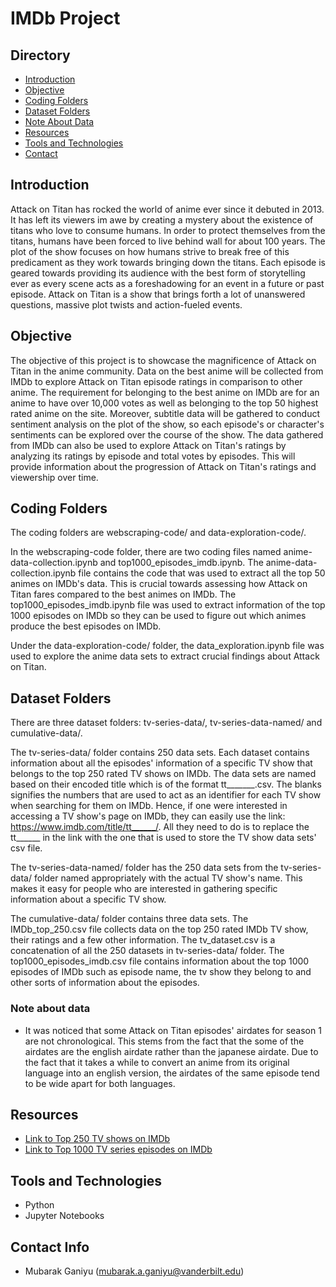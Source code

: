 # IMDb Project

## Directory
- [Introduction](#introduction)
- [Objective](#objective)
- [Coding Folders](#coding-folders)
- [Dataset Folders](#dataset-folders)
- [Note About Data](#note-about-data)
- [Resources](#resources)
- [Tools and Technologies](#tools-and-technologies)
- [Contact](#contact-info)

## Introduction

Attack on Titan has rocked the world of anime ever since it debuted in 2013. It has left its viewers im awe by creating a mystery about the existence of titans who love to consume humans. In order to protect themselves from the titans, humans have been forced to live behind wall for about 100 years. The plot of the show focuses on how humans strive to break free of this predicament as they work towards bringing down the titans. Each episode is geared towards providing its audience with the best form of storytelling ever as every scene acts as a foreshadowing for an event in a future or past episode. Attack on Titan is a show that brings forth a lot of unanswered questions, massive plot twists and action-fueled events. 

## Objective

The objective of this project is to showcase the magnificence of Attack on Titan in the anime community. Data on the best anime will be collected from IMDb to explore Attack on Titan episode ratings in comparison to other anime. The requirement for belonging to the best anime on IMDb are for an anime to have over 10,000 votes as well as belonging to the top 50 highest rated anime on the site. Moreover, subtitle data will be gathered to conduct sentiment analysis on the plot of the show, so each episode's or character's sentiments can be explored over the course of the show. The data gathered from IMDb can also be used to explore Attack on Titan's ratings by analyzing its ratings by episode and total votes by episodes. This will provide information about the progression of Attack on Titan's ratings and viewership over time.

## Coding Folders

The coding folders are webscraping-code/ and data-exploration-code/. 

In the webscraping-code folder, there are two coding files named anime-data-collection.ipynb and top1000_episodes_imdb.ipynb. The anime-data-collection.ipynb file contains the code that was used to extract all the top 50 animes on IMDb's data. This is crucial towards assessing how Attack on Titan fares compared to the best animes on IMDb. The top1000_episodes_imdb.ipynb file was used to extract information of the top 1000 episodes on IMDb so they can be used to figure out which animes produce the best episodes on IMDb. 

Under the data-exploration-code/ folder, the data_exploration.ipynb file was used to explore the anime data sets to extract crucial findings about Attack on Titan.

## Dataset Folders

There are three dataset folders: tv-series-data/, tv-series-data-named/ and cumulative-data/. 

The tv-series-data/ folder contains 250 data sets. Each dataset contains information about all the episodes' information of a specific TV show that belongs to the top 250 rated TV shows on IMDb. The data sets are named based on their encoded title which is of the format tt_______.csv. The blanks signifies the numbers that are used to act as an identifier for each TV show when searching for them on IMDb. Hence, if one were interested in accessing a TV show's page on IMDb, they can easily use the link: https://www.imdb.com/title/tt______/. All they need to do is to replace the tt______ in the link with the one that is used to store the TV show data sets' csv file.

The tv-series-data-named/ folder has the 250 data sets from the tv-series-data/ folder named appropriately with the actual TV show's name. This makes it easy for people who are interested in gathering specific information about a specific TV show.

The cumulative-data/ folder contains three data sets. The IMDb_top_250.csv file collects data on the top 250 rated IMDb TV show, their ratings and a few other information. The tv_dataset.csv is a concatenation of all the 250 datasets in tv-series-data/ folder. The top1000_episodes_imdb.csv file contains information about the top 1000 episodes of IMDb such as episode name, the tv show they belong to and other sorts of information about the episodes.

### Note about data

- It was noticed that some Attack on Titan episodes' airdates for season 1 are not chronological. This stems from the fact that the some of the airdates are the english airdate rather than the japanese airdate. Due to the fact that it takes a while to convert an anime from its original language into an english version, the airdates of the same episode tend to be wide apart for both languages.

## Resources
- [Link to Top 250 TV shows on IMDb](https://www.imdb.com/chart/toptv/)
- [Link to Top 1000 TV series episodes on IMDb](https://www.imdb.com/search/title/?num_votes=1000,&sort=user_rating,desc&title_type=tv_episode)

## Tools and Technologies
- Python
- Jupyter Notebooks

## Contact Info
- Mubarak Ganiyu (mubarak.a.ganiyu@vanderbilt.edu)
